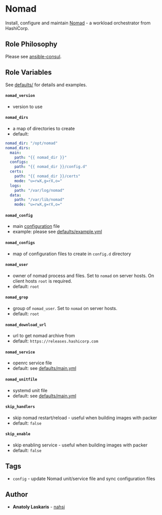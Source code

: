 # Nomad

Install, configure and maintain [Nomad](https://www.nomadproject.io) - a
workload orchestrator from HashiCorp.

## Role Philosophy

Please see
[ansible-consul](https://github.com/nahsi/ansible-consul#role-philosophy).

## Role Variables

See [defaults/](https://github.com/nahsi/ansible-nomad/blob/master/defaults/)
for details and examples.

#### `nomad_version`

- version to use

#### `nomad_dirs`

- a map of directories to create
- default:

```yml
nomad_dir: "/opt/nomad"
nomad_dirs:
  main:
    path: "{{ nomad_dir }}"
  configs:
    path: "{{ nomad_dir }}/config.d"
  certs:
    path: "{{ nomad_dir }}/certs"
    mode: "u=rwX,g=rX,o="
  logs:
    path: "/var/log/nomad"
  data:
    path: "/var/lib/nomad"
    mode: "u=rwX,g=rX,o="
```

#### `nomad_config`

- main [configuration](https://www.nomadproject.io/docs/configuration) file
- example: please see
  [defaults/example.yml](https://github.com/nahsi/ansible-nomad/blob/master/defaults/example.yml)

#### `nomad_configs`

- map of configuration files to create in `config.d` directory

#### `nomad_user`

- owner of nomad process and files. Set to `nomad` on server hosts. On client
  hosts `root` is required.
- default: `root`

#### `nomad_grop`

- group of `nomad_user`. Set to `nomad` on server hosts.
- default: `root`

#### `nomad_download_url`

- url to get nomad archive from
- default: `https://releases.hashicorp.com`

#### `nomad_service`

- openrc service file
- default: see
  [defaults/main.yml](https://github.com/nahsi/ansible-nomad/blob/master/defaults/main.yml)

#### `nomad_unitfile`

- systemd unit file
- default: see
  [defaults/main.yml](https://github.com/nahsi/ansible-nomad/blob/master/defaults/main.yml)

#### `skip_handlers`

- skip nomad restart/reload - useful when building images with packer
- default: `false`

#### `skip_enable`

- skip enabling service - useful when building images with packer
- default: `false`

## Tags

- `config` - update Nomad unit/service file and sync configuration files

## Author

- **Anatoly Laskaris** - [nahsi](https://github.com/nahsi)
